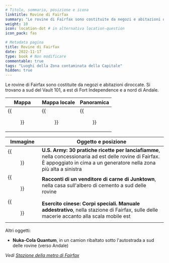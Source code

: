 ```yaml
---
# Titolo, sommario, posizione e icona
linktitle: Rovine di Fairfax
summary: "Le rovine di Fairfax sono costituite da negozi e abitazioni diroccate. Si trovano a sud del Vault 101, a est di Fort Independence e a nord di Andale."
weight: 10
icon: location-dot # in alternativa location-question
icon_pack: fas

# Metadata pagina
title: Rovine di Fairfax
date: 2022-11-17
type: book # Non modificare
commentable: true
tags: "Luoghi della Zona contaminata della Capitale"
hidden: true
---
```



Le rovine di Fairfax sono costituite da negozi e abitazioni diroccate. Si trovano a sud del Vault 101, a est di Fort Independence e a nord di Andale. 


| Mappa                                     | Mappa locale                                  | Panoramica                            |
| ----------------------------------------- | --------------------------------------------- | ------------------------------------- |
| {{<figure src="Fairfax_Ruins_loc.webp">}} | {{<figure src="Fairfax_Ruins_loc_map.webp">}} | {{<figure src="Fairfax_Ruins.webp">}} |

| Immagine                                                                    | Oggetto e posizione                                                                                                                                                           |
| --------------------------------------------------------------------------- | ----------------------------------------------------------------------------------------------------------------------------------------------------------------------------- |
| {{<figure src="US_Army_HFR_car_dealership.webp">}}                          | **U.S. Army: 30 pratiche ricette per lanciafiamme**, nella concessionaria ad est delle rovine di Fairfax. È appoggiato in cima a un generatore nella zona più alta a sinistra |
| {{<figure src="Concrete_treehouse_Tales_of_a_Junktown_Jerky_Vendor.webp">}} | **Racconti di un venditore di carne di Junktown**, nella casa sull'albero di cemento a sud delle rovine                                                                       |
| {{<figure src="FO3_CA_SOTM_Fairfax_metro.webp">}}                           | **Esercito cinese: Corpi speciali. Manuale addestrativo**, nella stazione di Fairfax, sulle delle macerie accanto alla scala mobile est                                         |

Altri oggetti:
- **Nuka-Cola Quantum**, in un camion ribaltato sotto l'autostrada a sud delle rovine (verso Andale)

*Vedi [Stazione della metro di Fairfax](../capitale#stazione-della-metro-di-fairfax)*

